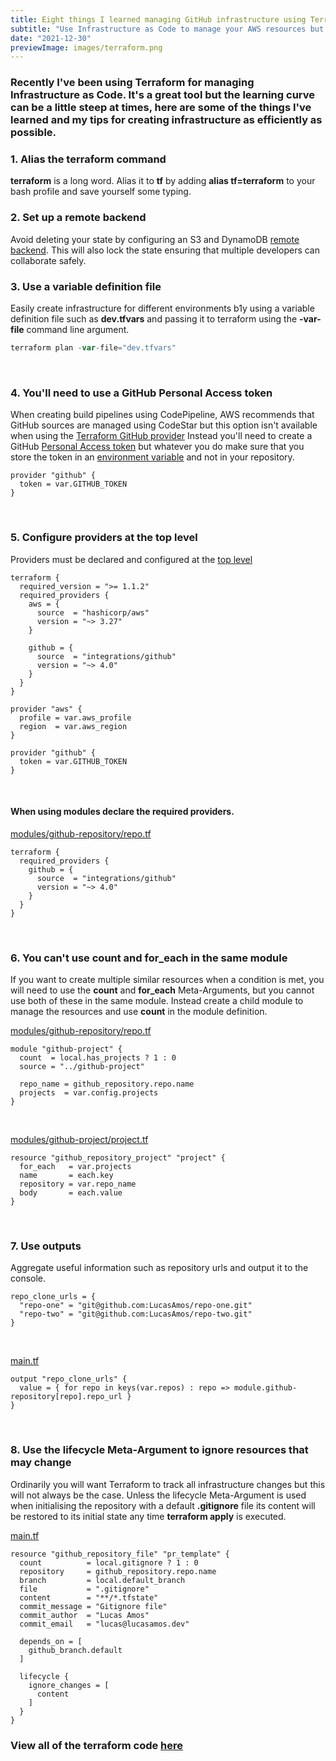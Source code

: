 ```yaml
---
title: Eight things I learned managing GitHub infrastructure using Terraform
subtitle: "Use Infrastructure as Code to manage your AWS resources but make sure to watch out for these pitfalls"
date: "2021-12-30"
previewImage: images/terraform.png
---
```


### Recently I've been using Terraform for managing Infrastructure as Code. It's a great tool but the learning curve can be a little steep at times, here are some of the things I've learned and my tips for creating infrastructure as efficiently as possible.

&NewLine;&NewLine;

### 1. Alias the terraform command

**terraform** is a long word. Alias it to **tf** by adding **alias tf=terraform** to your bash profile and save yourself some typing.

### 2. Set up a remote backend

Avoid deleting your state by configuring an S3 and DynamoDB [remote backend](https://www.terraform.io/language/settings/backends/s3). This will also lock the state ensuring that multiple developers can collaborate safely.

### 3. Use a variable definition file

Easily create infrastructure for different environments b1y using a variable definition file such as **dev.tfvars** and passing it to terraform using the **-var-file** command line argument.

```javascript
terraform plan -var-file="dev.tfvars"
```

<br>

### 4. You'll need to use a GitHub Personal Access token

When creating build pipelines using CodePipeline, AWS recommends that GitHub sources are managed using CodeStar but this option isn't available when using the [Terraform GitHub provider](https://registry.terraform.io/providers/integrations/github/latest/docs) Instead you'll need to create a GitHub [Personal Access token](https://docs.github.com/en/authentication/keeping-your-account-and-data-secure/creating-a-personal-access-token) but whatever you do make sure that you store the token in an
[environment variable](https://github.com/LucasAmos/terraform/blob/2955e9aeee541c0218a90e3f81f4d4cc5f4fd5a5/github/provider.tf#L22)
and not in your repository.

```hcl
provider "github" {
  token = var.GITHUB_TOKEN
}
```

<br>

### 5. Configure providers at the top level

Providers must be declared and configured at the [top level](https://github.com/LucasAmos/terraform/blob/2955e9aeee541c0218a90e3f81f4d4cc5f4fd5a5/github/provider.tf#L16-L23)

```hcl
terraform {
  required_version = ">= 1.1.2"
  required_providers {
    aws = {
      source  = "hashicorp/aws"
      version = "~> 3.27"
    }

    github = {
      source  = "integrations/github"
      version = "~> 4.0"
    }
  }
}

provider "aws" {
  profile = var.aws_profile
  region  = var.aws_region
}

provider "github" {
  token = var.GITHUB_TOKEN
}
```

<br>

#### When using modules declare the required providers.

[modules/github-repository/repo.tf](https://github.com/LucasAmos/terraform/blob/2955e9aeee541c0218a90e3f81f4d4cc5f4fd5a5/github/modules/github-repository/repo.tf#L1-L9)

```hcl
terraform {
  required_providers {
    github = {
      source  = "integrations/github"
      version = "~> 4.0"
    }
  }
}
```

<br>

### 6. You can't use count and for_each in the same module

If you want to create multiple similar resources when a condition is met, you will
need to use the **count** and **for_each** Meta-Arguments, but you
cannot use both of these in the same module. Instead create a child module to manage
the resources and use **count** in the module definition.

[modules/github-repository/repo.tf](https://github.com/LucasAmos/terraform/blob/2955e9aeee541c0218a90e3f81f4d4cc5f4fd5a5/github/modules/github-repository/repo.tf#L36-L42)

```hcl
module "github-project" {
  count  = local.has_projects ? 1 : 0
  source = "../github-project"

  repo_name = github_repository.repo.name
  projects  = var.config.projects
}
```

<br>

[modules/github-project/project.tf](https://lucasamos.dev/articles/terraformGithub#:~:text=modules/github%2Dproject/project.tf)

```hcl
resource "github_repository_project" "project" {
  for_each   = var.projects
  name       = each.key
  repository = var.repo_name
  body       = each.value
}
```

<br>

### 7. Use outputs

Aggregate useful information such as repository urls and output it to the console.

```hcl
repo_clone_urls = {
  "repo-one" = "git@github.com:LucasAmos/repo-one.git"
  "repo-two" = "git@github.com:LucasAmos/repo-two.git"
}
```

<br>

[main.tf](https://github.com/LucasAmos/terraform/blob/2955e9aeee541c0218a90e3f81f4d4cc5f4fd5a5/github/main.tf#L11-L13)

```hcl
output "repo_clone_urls" {
  value = { for repo in keys(var.repos) : repo => module.github-repository[repo].repo_url }
}
```

<br>

### 8. Use the lifecycle Meta-Argument to ignore resources that may change

Ordinarily you will want Terraform to track all infrastructure changes but this will
not always be the case. Unless the lifecycle Meta-Argument is used when initialising
the repository with a default **.gitignore** file its content will be
restored to its initial state any time **terraform apply** is executed.
<br>

[main.tf](https://github.com/LucasAmos/terraform/blob/2955e9aeee541c0218a90e3f81f4d4cc5f4fd5a5/github/modules/github-repository/repo.tf#L45-L64)

```hcl
resource "github_repository_file" "pr_template" {
  count          = local.gitignore ? 1 : 0
  repository     = github_repository.repo.name
  branch         = local.default_branch
  file           = ".gitignore"
  content        = "**/*.tfstate"
  commit_message = "Gitignore file"
  commit_author  = "Lucas Amos"
  commit_email   = "lucas@lucasamos.dev"

  depends_on = [
    github_branch.default
  ]

  lifecycle {
    ignore_changes = [
      content
    ]
  }
}
```

### View all of the terraform code [here](https://github.com/LucasAmos/terraform/tree/master/github)
